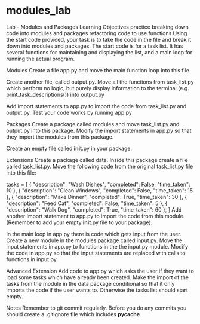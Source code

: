 # modules_lab
Lab - Modules and Packages
Learning Objectives
practice breaking down code into modules and packages
refactoring code to use functions
Using the start code provided, your task is to take the code in the file and break it down into modules and packages. The start code is for a task list. It has several functions for maintaining and displaying the list, and a main loop for running the actual program.

Modules
Create a file app.py and move the main function loop into this file.

Create another file, called output.py. Move all the functions from task_list.py which perform no logic, but purely display information to the terminal (e.g. print_task_descriptions()) into output.py

Add import statements to app.py to import the code from task_list.py and output.py. Test your code works by running app.py

Packages
Create a package called modules and move task_list.py and output.py into this package. Modify the import statements in app.py so that they import the modules from this package.

Create an empty file called __init__.py in your package.

Extensions
Create a package called data. Inside this package create a file called task_list.py. Move the following code from the original task_list.py file into this file:

tasks = [
	{ "description": "Wash Dishes", "completed": False, "time_taken": 10 },
	{ "description": "Clean Windows", "completed": False, "time_taken": 15 },
	{ "description": "Make Dinner", "completed": True, "time_taken": 30 },
	{ "description": "Feed Cat", "completed": False, "time_taken": 5 },
	{ "description": "Walk Dog", "completed": True, "time_taken": 60 },
]
Add another import statement to app.py to import the code from this module. (Remember to add your empty __init__.py file to your package).

In the main loop in app.py there is code which gets input from the user. Create a new module in the modules package called input.py. Move the input statements in app.py to functions in the the input.py module. Modify the code in app.py so that the input statements are replaced with calls to functions in input.py.

Advanced Extension
Add code to app.py which asks the user if they want to load some tasks which have already been created. Make the import of the tasks from the module in the data package conditional so that it only imports the code if the user wants to. Otherwise the tasks list should start empty.

Notes
Remember to git commit regularly. Before you do any commits you should create a .gitignore file which includes __pycache__

